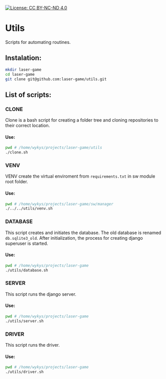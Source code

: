 [![License: CC BY-NC-ND 4.0](https://img.shields.io/badge/License-CC%20BY--NC--ND%204.0-lightgrey.svg)](https://creativecommons.org/licenses/by-nc-nd/4.0/)

# Utils

Scripts for automating routines.

## Instalation:

```bash
mkdir laser-game
cd laser-game
git clone git@github.com:laser-game/utils.git
```

## List of scripts:

### CLONE

Clone is a bash script for creating a folder tree and cloning repositories to their correct location.

#### Use:
```bash
pwd # /home/wykys/projects/laser-game/utils
./clone.sh
```

### VENV

VENV create the virtual enviroment from `requirements.txt` in sw module root folder.

#### Use:
```bash
pwd # /home/wykys/projects/laser-game/sw/manager
./../../utils/venv.sh
```

### DATABASE

This script creates and initiates the database. The old database is renamed `db.sqlite3_old`. After initialization, the process for creating django superuser is started.

#### Use:
```bash
pwd # /home/wykys/projects/laser-game
./utils/database.sh
```
### SERVER

This script runs the django server.

#### Use:
```bash
pwd # /home/wykys/projects/laser-game
./utils/server.sh
```

### DRIVER

This script runs the driver.

#### Use:
```bash
pwd # /home/wykys/projects/laser-game
./utils/driver.sh
```
